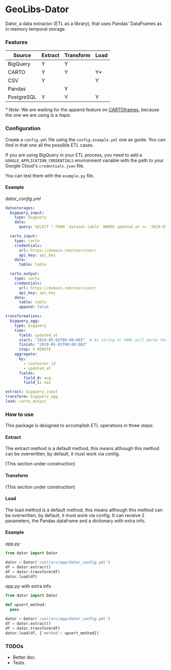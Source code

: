 # GeoLibs-Dator
Dator, a data extractor (ETL as a library), that uses Pandas' DataFrames as in memory temporal storage.

### Features
| Source | Extract | Transform | Load |
| --- | --- | --- | --- |
| BigQuery | Y | Y |  |
| CARTO | Y | Y | Y* |
| CSV | Y |  | Y |
| Pandas |  | Y |  |
| PostgreSQL | Y | Y | Y |

_* Note:_ We are waiting for the append feature on [CARTOframes](https://github.com/CartoDB/cartoframes), because the one we are using is a _ñapa_.

### Configuration
Create a `config.yml` file using the `config.example.yml` one as guide. You can find in that one all the possible ETL cases.

If you are using BigQuery in your ETL process, you need to add a `GOOGLE_APPLICATION_CREDENTIALS` environment variable with the path to your Google Cloud's `credentials.json` file.

You can test them with the `example.py` file.

#### Example

*dator_config.yml*

```yml
datastorages:
  bigquery_input:
    type: bigquery
    data:
      query: SELECT * FROM `dataset.table` WHERE updated_at >= '2019-05-04T00:00:00Z' AND updated_at < '2019-06-01T00:00:00Z';

  carto_input:
    type: carto
    credentials:
      url: https://domain.com/user/user/
      api_key: api_key
    data:
      table: table

  carto_output:
    type: carto
    credentials:
      url: https://domain.com/user/user/
      api_key: api_key
    data:
      table: table
      append: false

transformations:
  bigquery_agg:
    type: bigquery
    time:
      field: updated_at
      start: "2019-05-02T00:00:00Z"  # As string or YAML will parse them as DateTimes
      finish: "2019-05-03T00:00:00Z"
      step: 5 MINUTE
    aggregate:
      by:
        - container_id
        - updated_at
      fields:
        field_0: avg
        field_1: max

extract: bigquery_input
transform: bigquery_agg
load: carto_output
```

### How to use

This package is designed to accomplish ETL operations in three steps:

#### Extract

The extract method is a default method, this means although this method can be overwritten, by default, it must work via config.

(This section under construction)

#### Transform

(This section under construction)

#### Load

The load method is a default method, this means although this method can be overwritten, by default, it must work via config. It can receive 2 parameters, the Pandas dataframe and a dictionary with extra info.

#### Example

*app.py*

```python
from dator import Dator

dator = Dator('/usr/src/app/dator_config.yml')
df = dator.extract()
df = dator.transform(df)
dator.load(df)
```

*app.py* with extra info

```python
from dator import Dator

def upsert_method:
  pass

dator = Dator('/usr/src/app/dator_config.yml')
df = dator.extract()
df = dator.transform(df)
dator.load(df, {'method': upsert_method})
```

### TODOs
- Better doc.
- Tests.
